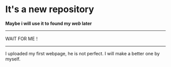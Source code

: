 # It's a new repository 

**Maybe i will use it to found my *web* later**  
***
WAIT FOR ME！

***
I uploaded my first webpage, he is not perfect.
I will make a better one  by myself.



